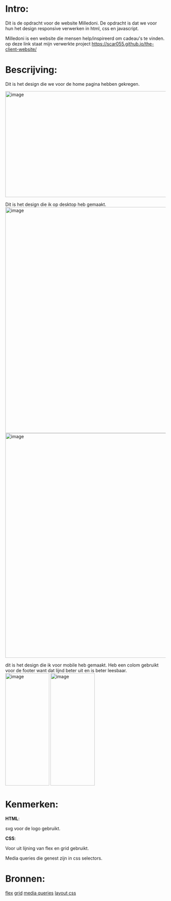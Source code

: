 # Intro:

Dit is de opdracht voor de website Milledoni.
De opdracht is dat we voor hun het design responsive verwerken in html, css en javascript.

Milledoni is een website die mensen help/inspireerd om cadeau's te vinden.
op deze link staat mijn verwerkte project https://scar055.github.io/the-client-website/

# Bescrijving:

Dit is het design die we voor de home pagina hebben gekregen.

<img width="508" height="332" alt="image" src="https://github.com/user-attachments/assets/d6178bc7-6072-41ba-9779-01222be8508f" />

Dit is het design die ik op desktop heb gemaakt.
<img width="1114" height="708" alt="image" src="https://github.com/user-attachments/assets/117d5627-d592-4f84-9b22-ca58f6c91167" />
<img width="1109" height="704" alt="image" src="https://github.com/user-attachments/assets/ba3c6762-48d8-4b86-9962-5e831a87940e" />

dit is het design die ik voor mobile heb gemaakt.
Heb een colom gebruikt voor de footer want dat lijnd beter uit en is beter leesbaar.
<img width="138" height="352" alt="image" src="https://github.com/user-attachments/assets/866ef2d8-1347-4b1d-a253-1712ffcf9251" />
<img width="139" height="352" alt="image" src="https://github.com/user-attachments/assets/33ff3617-9c65-491b-a711-1341e2c65dbb" />


# Kenmerken:

**HTML**:

svg voor de logo gebruikt.

**CSS**:

Voor uit lijning van flex en grid gebruikt.

Media queries die genest zijn in css selectors.

# Bronnen:

[flex](https://css-tricks.com/snippets/css/a-guide-to-flexbox/)
[grid](https://css-tricks.com/snippets/css/complete-guide-grid/)
[media queries](https://github.com/fdnd-task/the-client-website/blob/main/docs/breakpoints-en-media-queries.md)
[layout css](https://github.com/fdnd-task/layout-in-css)






